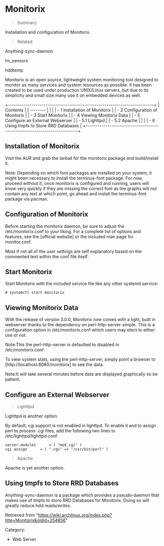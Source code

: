 Monitorix
=========

> Summary

Installation and configuration of Monitorix.

> Related

Anything-sync-daemon

lm_sensors

hddtemp

Monitorix is an open source, lightweight system monitoring tool designed
to monitor as many services and system resources as possible. It has
been created to be used under production UNIX/Linux servers, but due to
its simplicity and small size many use it on embedded devices as well.

+--------------------------------------------------------------------------+
| Contents                                                                 |
| --------                                                                 |
|                                                                          |
| -   1 Installation of Monitorix                                          |
| -   2 Configuration of Monitorix                                         |
| -   3 Start Monitorix                                                    |
| -   4 Viewing Monitorix Data                                             |
| -   5 Configure an External Webserver                                    |
|     -   5.1 Lighttpd                                                     |
|     -   5.2 Apache                                                       |
|                                                                          |
| -   6 Using tmpfs to Store RRD Databases                                 |
+--------------------------------------------------------------------------+

Installation of Monitorix
-------------------------

Visit the AUR and grab the tarball for the monitorix package and
build/install it.

Note: Depending on which font packages are installed on your system, it
might been necessary to install the terminus-font package. For now,
proceed without it, once monitorix is configured and running, users will
know very quickly if they are missing the correct font as the graphs
will not contain any text at which point, go ahead and install the
terminus-font package via pacman.

Configuration of Monitorix
--------------------------

Before starting the monitorix daemon, be sure to adjust the
/etc/monitorix.conf to your liking. For a complete list of options and
features, see the [official website] or the included man page for
monitor.conf.

Most if not all of the user settings are self explanatory based on the
commented text within the conf file itself.

Start Monitorix
---------------

Start Monitorix with the included service file like any other systemd
service:

    # systemctl start monitorix

Viewing Monitorix Data
----------------------

With the release of version 3.0.0, Monitorix now comes with a light,
built in webserver thanks to the dependency on perl-http-server-simple.
This is a configuration option in /etc/monitorix.conf which users may
elect to either use or not.

Note:This the perl-http-server is defaulted to disabled in
/etc/monitorix.conf.

To view system stats, using the perl-http-server, simply point a browser
to [http://localhost:8080/monitorix] to see the data.

Note:It will take several minutes before data are displayed graphically
so be patient.

Configure an External Webserver
-------------------------------

> Lighttpd

Lighttpd is another option.

By default, cgi support is not enabled in lighttpd. To enable it and to
assign perl to process .cgi files, add the following two lines to
/etc/lighttpd/lighttpd.conf:

    server.modules		= ( "mod_cgi" )
    cgi.assign		= ( ".cgi" => "/usr/bin/perl" )

> Apache

Apache is yet another option.

Using tmpfs to Store RRD Databases
----------------------------------

Anything-sync-daemon is a package which provides a pseudo-daemon that
makes use of tmpfs to store RRD Databases for Monitorix. Doing so will
greatly reduce hdd reads/writes.

Retrieved from
"https://wiki.archlinux.org/index.php?title=Monitorix&oldid=254856"

Category:

-   Web Server
